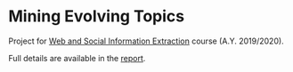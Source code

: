 # Mining Evolving Topics

Project for [Web and Social Information Extraction](https://twiki.di.uniroma1.it/twiki/view/Estrinfo) course (A.Y. 2019/2020).

Full details are available in the [report](https://github.com/icannistraci/mining-evolving-topics/reportWSIE.pdf).
